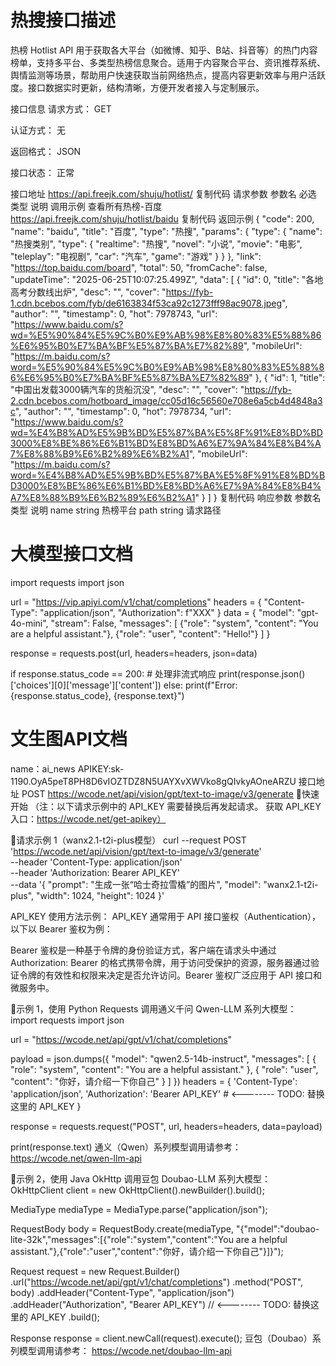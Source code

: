 # 热搜接口描述
热榜 Hotlist API 用于获取各大平台（如微博、知乎、B站、抖音等）的热门内容榜单，支持多平台、多类型热榜信息聚合。适用于内容聚合平台、资讯推荐系统、舆情监测等场景，帮助用户快速获取当前网络热点，提高内容更新效率与用户活跃度。接口数据实时更新，结构清晰，方便开发者接入与定制展示。

接口信息
请求方式： GET

认证方式： 无

返回格式： JSON

接口状态： 正常

接口地址
https://api.freejk.com/shuju/hotlist/
 复制代码
请求参数
参数名	必选	类型	说明
调用示例
查看所有热榜-百度
https://api.freejk.com/shuju/hotlist/baidu
 复制代码
返回示例
{
  "code": 200,
  "name": "baidu",
  "title": "百度",
  "type": "热搜",
  "params": {
    "type": {
      "name": "热搜类别",
      "type": {
        "realtime": "热搜",
        "novel": "小说",
        "movie": "电影",
        "teleplay": "电视剧",
        "car": "汽车",
        "game": "游戏"
      }
    }
  },
  "link": "https://top.baidu.com/board",
  "total": 50,
  "fromCache": false,
  "updateTime": "2025-06-25T10:07:25.499Z",
  "data": [
    {
      "id": 0,
      "title": "各地高考分数线出炉",
      "desc": "",
      "cover": "https://fyb-1.cdn.bcebos.com/fyb/de6163834f53ca92c1273fff98ac9078.jpeg",
      "author": "",
      "timestamp": 0,
      "hot": 7978743,
      "url": "https://www.baidu.com/s?wd=%E5%90%84%E5%9C%B0%E9%AB%98%E8%80%83%E5%88%86%E6%95%B0%E7%BA%BF%E5%87%BA%E7%82%89",
      "mobileUrl": "https://m.baidu.com/s?word=%E5%90%84%E5%9C%B0%E9%AB%98%E8%80%83%E5%88%86%E6%95%B0%E7%BA%BF%E5%87%BA%E7%82%89"
    },
    {
      "id": 1,
      "title": "中国出发载3000辆汽车的货船沉没",
      "desc": "",
      "cover": "https://fyb-2.cdn.bcebos.com/hotboard_image/cc05d16c56560e708e6a5cb4d4848a3c",
      "author": "",
      "timestamp": 0,
      "hot": 7978734,
      "url": "https://www.baidu.com/s?wd=%E4%B8%AD%E5%9B%BD%E5%87%BA%E5%8F%91%E8%BD%BD3000%E8%BE%86%E6%B1%BD%E8%BD%A6%E7%9A%84%E8%B4%A7%E8%88%B9%E6%B2%89%E6%B2%A1",
      "mobileUrl": "https://m.baidu.com/s?word=%E4%B8%AD%E5%9B%BD%E5%87%BA%E5%8F%91%E8%BD%BD3000%E8%BE%86%E6%B1%BD%E8%BD%A6%E7%9A%84%E8%B4%A7%E8%88%B9%E6%B2%89%E6%B2%A1"
    }
  ]
}
 复制代码
响应参数
参数名	类型	说明
name	string	热榜平台
path	string	请求路径

# 大模型接口文档
import requests
import json

url = "https://vip.apiyi.com/v1/chat/completions"
headers = {
    "Content-Type": "application/json",
    "Authorization": f"XXX"
}
data = {
    "model": "gpt-4o-mini",
    "stream": False,
    "messages": [
        {"role": "system", "content": "You are a helpful assistant."},
        {"role": "user", "content": "Hello!"}
    ]
}

response = requests.post(url, headers=headers, json=data)

if response.status_code == 200:
    # 处理非流式响应
    print(response.json()['choices'][0]['message']['content'])
else:
    print(f"Error: {response.status_code}, {response.text}")


# 文生图API文档
name：ai_news
APIKEY:sk-1190.OyA5peT8PH8D6vIOZTDZ8N5UAYXvXWVko8gQIvkyAOneARZU
接口地址 POST https://wcode.net/api/vision/gpt/text-to-image/v3/generate
🎯快速开始
（注：以下请求示例中的 API_KEY 需要替换后再发起请求。 获取 API_KEY 入口：https://wcode.net/get-apikey）

🎯请求示例 1（wanx2.1-t2i-plus模型）
curl --request POST 'https://wcode.net/api/vision/gpt/text-to-image/v3/generate' \
--header 'Content-Type: application/json' \
--header 'Authorization: Bearer API_KEY' \
--data '{
    "prompt": "生成一张“哈士奇拉雪橇”的图片",
    "model": "wanx2.1-t2i-plus",
    "width": 1024,
    "height": 1024
}'

API_KEY 使用方法示例：
API_KEY 通常用于 API 接口鉴权（Authentication），以下以 Bearer 鉴权为例：

Bearer 鉴权是一种基于令牌的身份验证方式，客户端在请求头中通过 Authorization: Bearer <token> 的格式携带令牌，用于访问受保护的资源，服务器通过验证令牌的有效性和权限来决定是否允许访问。Bearer 鉴权广泛应用于 API 接口和微服务中。

🎯示例 1，使用 Python Requests 调用通义千问 Qwen-LLM 系列大模型：
import requests
import json

url = "https://wcode.net/api/gpt/v1/chat/completions"

payload = json.dumps({
  "model": "qwen2.5-14b-instruct",
  "messages": [
    {
      "role": "system",
      "content": "You are a helpful assistant."
    },
    {
      "role": "user",
      "content": "你好，请介绍一下你自己"
    }
  ]
})
headers = {
  'Content-Type': 'application/json',
  'Authorization': 'Bearer API_KEY'     # <-------- TODO: 替换这里的 API_KEY
}

response = requests.request("POST", url, headers=headers, data=payload)

print(response.text)
通义（Qwen）系列模型调用请参考： https://wcode.net/qwen-llm-api

🎯示例 2，使用 Java OkHttp 调用豆包 Doubao-LLM 系列大模型：
OkHttpClient client = new OkHttpClient().newBuilder().build();

MediaType mediaType = MediaType.parse("application/json");

RequestBody body = RequestBody.create(mediaType, "{\"model\":\"doubao-lite-32k\",\"messages\":[{\"role\":\"system\",\"content\":\"You are a helpful assistant.\"},{\"role\":\"user\",\"content\":\"你好，请介绍一下你自己\"}]}");

Request request = new Request.Builder()
  .url("https://wcode.net/api/gpt/v1/chat/completions")
  .method("POST", body)
  .addHeader("Content-Type", "application/json")
  .addHeader("Authorization", "Bearer API_KEY") // <-------- TODO: 替换这里的 API_KEY
  .build();

Response response = client.newCall(request).execute();
豆包（Doubao）系列模型调用请参考： https://wcode.net/doubao-llm-api